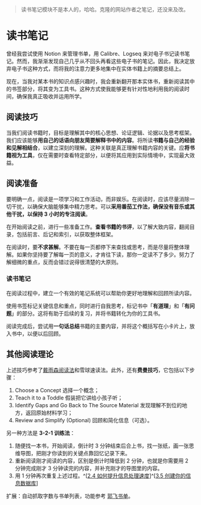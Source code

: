 
>读书笔记模块不是本人的，哈哈。克隆的网站作者之笔记，还没来及改。  

# 读书笔记

曾经我尝试使用 Notion 来管理书单，用 Calibre、Logseq 来对电子书记读书笔记。然而，我渐渐发现自己几乎从不回头再看这些电子书的笔记。因此，我决定放弃电子书这种方式，而将我的注意力更多地集中在实体书籍上的摘要总结上。

现在，当我对某本书的知识点感兴趣时，我会重新翻开那本实体书，重新阅读其中的书签部分，将其变为工具书。这种方式使我能够更有针对性地利用我的阅读时间，确保我真正吸收并运用所学。

## 阅读技巧

当我们阅读书籍时，目标是理解其中的核心思想、论证逻辑、论据以及思考框架。我们应该能够**用自己的话语向朋友简要解释书中的内容**。将所读**书籍与自己的经验和见解相结合**，以建立深刻的理解。这种关联是真正理解书籍内容的关键。应**将书籍视为工具**，仅在需要时查看特定部分，以便将其应用到实际情境中，实现最大效益。

## 阅读准备

要明确一点，阅读是一项学习和工作活动，而非娱乐。在阅读时，应该尽量消除一切干扰，以确保大脑能够集中精力思考。可以**采用番茄工作法，确保没有音乐或其他干扰，以保持 3 小时的专注阅读**。

在开始阅读之前，进行一些准备工作。**查看书籍的书评**，以了解大致内容，翻阅目录，包括前言、后记和索引，以获取整体框架。

在阅读时，要**不求甚解**。不要在每一页都停下来查找或思考，而是尽量将整体理解。如果你坚持要了解每一页的意义，才肯往下读，那你一定读不了多少。努力了解细微的重点，反而会错过说得很清楚的大原则。

### 读书笔记

在阅读过程中，建立一个有效的笔记系统可以帮助你更好地理解和回顾所读内容。

使用书签标记关键信息和重点，同时进行自我思考，标记书中「**有道理**」和「**有问题**」的部分。这将有助于后续的复习，并将书籍转化为你的工具书。

阅读完成后，尝试用**一句话总结**书籍的主要内容，并将这个概括写在小卡片上，放入书中，以便以后回顾。

## 其他阅读理论

上述技巧参考了[戴雨森阅读法](https://zhuanlan.zhihu.com/p/25858189)和雪球速读法。此外，还有**费曼技巧**，它包括以下步骤：

1. Choose a Concept 选择一个概念；
2. Teach it to a Toddle 假装把它讲给小孩子听；
3. Identify Gaps and Go Back to The Source Material 发现理解不到位的地方，返回原始材料学习；
4. Review and Simplify (Optional) 回顾和简化信息（可选）。

另一种方法是 **3-2-1 训练法**：

1. 随便找一本书，开始阅读，倒计时 3 分钟结束后合上书，找一张纸，画一张思维导图，把刚才你读到的关键点靠回忆记录下来。
2. 重新阅读刚才阅读的内容，区别是倒计时降低到 2 分钟，也就是你需要用 2 分钟完成刚才 3 分钟读完的内容，并补充刚才的导图里的内容。
3. 用 1 分钟再次重复上述过程。^[[2.4 如何提升信息处理速度](https://sspai.com/post/53852)]^[[3.5 创建你的信息数据库](https://sspai.com/post/54065)]

扩展：自动抓取字数与书单列表，功能参考 [郭飞书单](https://www.guofei.site/reading/#/)。
